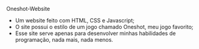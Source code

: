 Oneshot-Website

- Um website feito com HTML, CSS e Javascript;
- O site possui o estilo de um jogo chamado Oneshot, meu jogo favorito;
- Esse site serve apenas para desenvolver minhas habilidades de programação, nada mais, nada menos.
